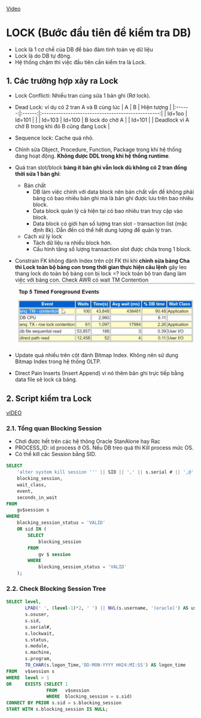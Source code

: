 [Video](https://wecommit.com.vn/courses/chuong-trinh-dao-tao-toi-uu-co-so-du-lieu-cao-cap/lesson/dung-dung-lai-o-viec-chi-toi-uu-hieu-nang-cau-lenh-sql-case-study/)

# LOCK (Bước đầu tiên để kiểm tra DB)

- Lock là 1 cơ chế của DB để bảo đảm tính toàn vẹ dữ liệu
- Lock là do DB tự động.
- Hệ thống chậm thì việc đầu tiên cần kiểm tra là Lock.

## 1. Các trường hợp xảy ra Lock

- Lock Conflicti: Nhiều tran cùng sửa 1 bản ghi (Rơ lock).
- Dead Lock: ví dụ có 2 tran A và B cùng lúc
| A      | B      | Hiện tượng                                        |
|:------:|:------:|:-------------------------------------------------:|
| Id=1oo | Id=101 |                                                   |
| Id=103 | Id=100 | B lock do chờ A                                   |
| Id=101 |        | Deadlock vì A chờ B trong khi đó B cũng đang Lock |

- Sequence lock: Cache quá nhỏ.
- Chỉnh sửa Object, Procedure, Function, Package trong khi hệ thống đang hoạt động. **Không được DDL trong khi hệ thống runtime**.
- Quá tran slot/block **bảng ít bản ghi vẫn lock dù không có 2 tran đồng thời sửa 1 bản ghi**:
  - Bản chất
    - DB làm việc chính với data block nên bản chất vấn đề không phải bảng có bao nhiêu bản ghi mà là bản ghi được lưu trên bao nhiêu block.
    - Data block quản lý cả hiện tại có bao nhiêu tran truy cập vào block.
    - Data block có giới hạn số lượng tran slot - transaction list (mặc định 8k). Dẫn đến có thể hết dung lượng để quản lý tran.
  - Cách xử lý lock
    - Tách dữ liệu ra nhiều block hơn.
    - Cấu hình tăng số lượng transaction slot được chứa trong 1 block.
- Constrain FK không đánh Index trên cột FK thì khi **chỉnh sửa bảng Cha thì Lock toàn bộ bảng con trong thời gian thực hiện câu lệnh** gây leo thang lock do toàn bộ bảng con bị lock =? lock toàn bộ tran đang làm việc với bảng con. Check AWR có wait TM Contention
![Wait do FK không có Index](./images/wait-by-fk-not-index.png)
- Update quá nhiều trên cột đánh Bitmap Index. Không nên sử dụng Bitmap Index trong hệ thống OLTP.
- Direct Pain Inserts (Insert Append) vì nó thêm bản ghi trực tiếp bằng data file sẽ lock cả bảng.

## 2. Script kiểm tra Lock

[vIDEO](https://wecommit.com.vn/courses/chuong-trinh-dao-tao-toi-uu-co-so-du-lieu-cao-cap/lesson/bo-tro-demo-scripts-kiem-tra-csdl-thuc-te/)

### 2.1. Tổng quan Blocking Session

- Chơi được hết trên các hệ thông Oracle StanAlone hay Rac
- PROCESS_ID: id process ở OS. Nếu DB treo quá thì Kill process mức OS.
- Có thể kill các Session bằng SID.

``` SQL
SELECT
    'alter system kill session ''' || SID || ',' || s.serial # || ',@'||inst_id||''';' as "Kill Scripts" ,sid,username,serial#,process,NVL (sql_id, 0),
    blocking_session,
    wait_class,
    event,
    seconds_in_wait
FROM
    gv$session s
WHERE
    blocking_session_status = 'VALID'
    OR sid IN (
        SELECT
            blocking_session
        FROM
            gv $ session
        WHERE
            blocking_session_status = 'VALID'
    );

```

### 2.2. Check Blocking Session Tree

``` SQL
SELECT level,
       LPAD(' ', (level-1)*2, ' ') || NVL(s.username, '(oracle)') AS username,
       s.osuser,
       s.sid,
       s.serial#,
       s.lockwait,
       s.status,
       s.module,
       s.machine,
       s.program,
       TO_CHAR(s.logon_Time,'DD-MON-YYYY HH24:MI:SS') AS logon_time
FROM   v$session s
WHERE  level > 1
OR     EXISTS (SELECT 1
               FROM   v$session
               WHERE  blocking_session = s.sid)
CONNECT BY PRIOR s.sid = s.blocking_session
START WITH s.blocking_session IS NULL;
```
